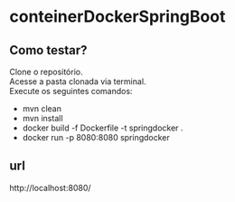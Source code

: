 # conteinerDockerSpringBoot

## Como testar?
  Clone o repositório.<br>
  Acesse a pasta clonada via terminal.<br>
  Execute os seguintes comandos:<br>
   - mvn clean
   - mvn install
   - docker build -f Dockerfile -t springdocker .
   - docker run -p 8080:8080 springdocker
   
## url   
  http://localhost:8080/
